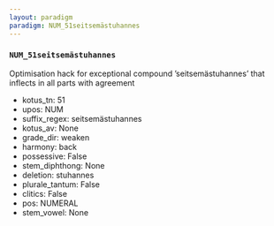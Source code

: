 ```yaml
---
layout: paradigm
paradigm: NUM_51seitsemästuhannes
---
```

### ` NUM_51seitsemästuhannes `

Optimisation hack for exceptional compound ’seitsemästuhannes’ that inflects in all parts with agreement
* kotus_tn: 51
* upos: NUM
* suffix_regex: seitsemästuhannes
* kotus_av: None
* grade_dir: weaken
* harmony: back
* possessive: False
* stem_diphthong: None
* deletion: stuhannes
* plurale_tantum: False
* clitics: False
* pos: NUMERAL
* stem_vowel: None
